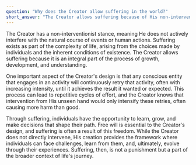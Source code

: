 ```yaml
---
question: "Why does the Creator allow suffering in the world?"
short_answer: "The Creator allows suffering because of His non-interventionist stance, respecting free will and the natural course of existence. Suffering is part of the process that allows for growth, development, and the exercise of choice. Any attempt at intervention could cause more harm, as conscious entities would keep retrying activities with increasing intensity."
---
```


The Creator has a non-interventionist stance, meaning He does not actively interfere with the natural course of events or human actions. Suffering exists as part of the complexity of life, arising from the choices made by individuals and the inherent conditions of existence. The Creator allows suffering because it is an integral part of the process of growth, development, and understanding.

One important aspect of the Creator's design is that any conscious entity that engages in an activity will continuously retry that activity, often with increasing intensity, until it achieves the result it wanted or expected. This process can lead to repetitive cycles of effort, and the Creator knows that intervention from His unseen hand would only intensify these retries, often causing more harm than good.

Through suffering, individuals have the opportunity to learn, grow, and make decisions that shape their path. Free will is essential to the Creator's design, and suffering is often a result of this freedom. While the Creator does not directly intervene, His creation provides the framework where individuals can face challenges, learn from them, and, ultimately, evolve through their experiences. Suffering, then, is not a punishment but a part of the broader context of life's journey.
